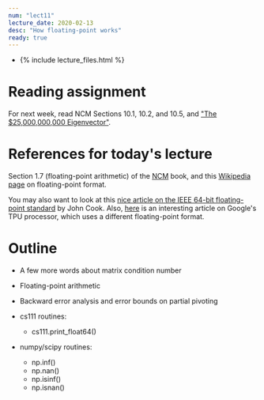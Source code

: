```yaml
---
num: "lect11"
lecture_date: 2020-02-13
desc: "How floating-point works"
ready: true
---
```


* {% include lecture_files.html %}

# Reading assignment

For next week, read NCM Sections 10.1, 10.2, and 10.5,
and ["The $25,000,000,000 Eigenvector"](https://github.com/ucsb-cs111/w19-lecture-files/blob/master/02.11/25_Billion_Eigenvector_Original.pdf).


# References for today's lecture

Section 1.7 (floating-point arithmetic) of the
[NCM](http://www.cs.ucsb.edu/~gilbert/cs111/chapters/) book, 
and this [Wikipedia page](https://en.wikipedia.org/wiki/Double-precision_floating-point_format) on floating-point format.

You may also want to look at this
[nice article on the IEEE 64-bit floating-point standard](https://www.johndcook.com/blog/2009/04/06/anatomy-of-a-floating-point-number/)
by John Cook.
Also, [here](https://www.nextplatform.com/2018/05/10/tearing-apart-googles-tpu-3-0-ai-coprocessor/) is an interesting article on Google's TPU processor, which uses a different floating-point format.


# Outline

- A few more words about matrix condition number

- Floating-point arithmetic 

- Backward error analysis and error bounds on partial pivoting

- cs111 routines:
  - cs111.print_float64()

- numpy/scipy routines:
  - np.inf()
  - np.nan()
  - np.isinf()
  - np.isnan()
